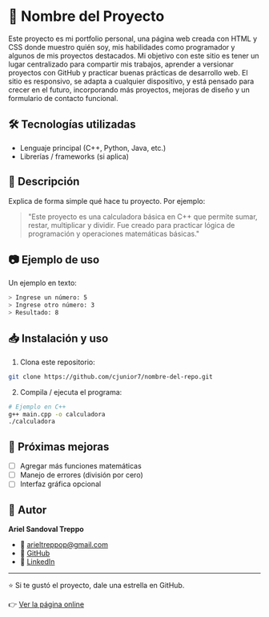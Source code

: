 # 📌 Nombre del Proyecto

Este proyecto es mi portfolio personal, una página web creada con HTML y CSS donde muestro quién soy, mis habilidades como programador y algunos de mis proyectos destacados.
Mi objetivo con este sitio es tener un lugar centralizado para compartir mis trabajos, aprender a versionar proyectos con GitHub y practicar buenas prácticas de desarrollo web.
El sitio es responsivo, se adapta a cualquier dispositivo, y está pensado para crecer en el futuro, incorporando más proyectos, mejoras de diseño y un formulario de contacto funcional.

## 🛠️ Tecnologías utilizadas
- Lenguaje principal (C++, Python, Java, etc.)
- Librerías / frameworks (si aplica)

## 📖 Descripción
Explica de forma simple qué hace tu proyecto. Por ejemplo:
> "Este proyecto es una calculadora básica en C++ que permite sumar, restar, multiplicar y dividir. Fue creado para practicar lógica de programación y operaciones matemáticas básicas."

## 📷 Ejemplo de uso
Un ejemplo en texto:
```bash
> Ingrese un número: 5
> Ingrese otro número: 3
> Resultado: 8
```

## 📥 Instalación y uso
1. Clona este repositorio:
```bash
git clone https://github.com/cjunior7/nombre-del-repo.git
```
2. Compila / ejecuta el programa:
```bash
# Ejemplo en C++
g++ main.cpp -o calculadora
./calculadora
```

## 📌 Próximas mejoras
- [ ] Agregar más funciones matemáticas
- [ ] Manejo de errores (división por cero)
- [ ] Interfaz gráfica opcional

## 👤 Autor
**Ariel Sandoval Treppo**
- 📧 [arieltreppop@gmail.com](mailto:arieltreppop@gmail.com)
- 🐙 [GitHub](https://github.com/cjunior7)
- 🔗 [LinkedIn](https://www.linkedin.com)

---
⭐ Si te gustó el proyecto, dale una estrella en GitHub.

👉 [Ver la página online](https://cjunior7.github.io/mi-pagina-personal/)
